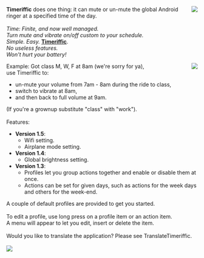 <img src='http://autosettings.googlecode.com/svn/trunk/AutoSettings/res/drawable/timeriffic_icon.png' align='right'> <b>Timeriffic</b> does one thing: it can mute or un-mute the global Android ringer at a specified time of the day.<br>
<br>
<i>Time: Finite, and now well managed.</i> <br>
<i>Turn mute and vibrate on/off custom to your schedule.</i> <br>
<i>Simple. Easy.</i>
<b><a href='http://autosettings.googlecode.com/'>Timeriffic</a></b>.<br>
<i>No useless features.</i> <br>
<i>Won't hurt your battery!</i>

<img src='http://chart.apis.google.com/chart?cht=qr&chs=120x120&chl=market://search?q=pname:com.alfray.timeriffic&force_img.png' align='right'>

Example: Got class M, W, F at 8am (we're sorry for ya),<br>
use Timeriffic to:<br>
<ul><li>un-mute your volume from 7am - 8am during the ride to class,<br>
</li><li>switch to vibrate at 8am,<br>
</li><li>and then back to full volume at 9am.</li></ul>

(If you're a grownup substitute "class" with "work").<br>
<br>
Features:<br>
<ul><li><b>Version 1.5</b>:<br>
<ul><li>Wifi setting.<br>
</li><li>Airplane mode setting.<br>
</li></ul></li><li><b>Version 1.4</b>:<br>
<ul><li>Global brightness setting.<br>
</li></ul></li><li><b>Version 1.3</b>:<br>
<ul><li>Profiles let you group actions together and enable or disable them at once.<br>
</li><li>Actions can be set for given days, such as actions for the week days and others for the week-end.</li></ul></li></ul>


A couple of default profiles are provided to get you started.<br>
<br>
To edit a profile, use long press on a profile item or an action item.<br>
A menu will appear to let you edit, insert or delete the item.<br>
<br>
Would you like to translate the application? Please see TranslateTimeriffic.<br>
<br>
<img src='http://autosettings.googlecode.com/svn/distrib/autosettings1.png' />